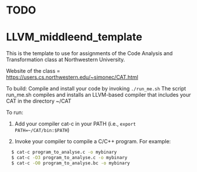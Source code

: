 # TODO


# LLVM_middleend_template

This is the template to use for assignments of the Code Analysis and Transformation class at Northwestern University.

Website of the class = https://users.cs.northwestern.edu/~simonec/CAT.html

To build: 
  Compile and install your code by invoking `./run_me.sh`
  The script run_me.sh compiles and installs an LLVM-based compiler that includes your CAT in the directory ~/CAT

To run:
  1) Add your compiler cat-c in your PATH (i.e., `export PATH=~/CAT/bin:$PATH`)

  2) Invoke your compiler to compile a C/C++ program. For example:
  ```sh
    $ cat-c program_to_analyse.c -o mybinary
    $ cat-c -O3 program_to_analyse.c -o mybinary
    $ cat-c -O0 program_to_analyse.bc -o mybinary
  ```
